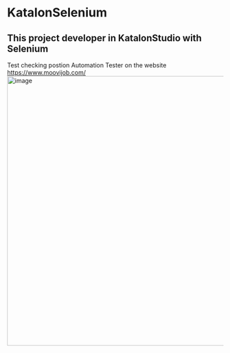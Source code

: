 # KatalonSelenium
## This project developer in KatalonStudio with Selenium
Test checking postion Automation Tester on the website https://www.moovijob.com/
<img width="628" alt="image" src="https://user-images.githubusercontent.com/11924724/229375319-b48c83aa-13fc-4ac7-b0f3-4daa3842f785.png">
